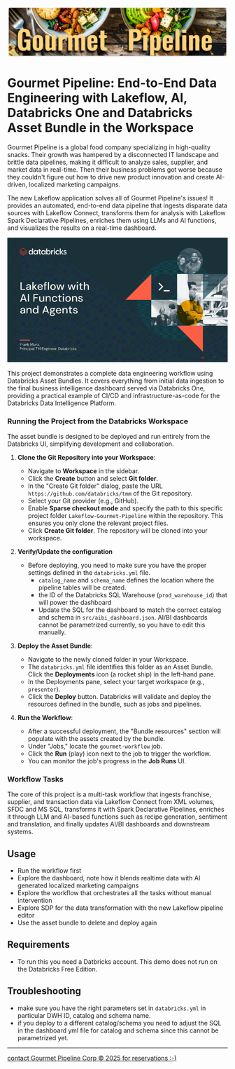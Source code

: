 ![Gourmet Pipeline](https://raw.githubusercontent.com/databricks/tmm/refs/heads/main/Lakeflow-Gourmet-Pipeline/misc/gourmet_header.jpg)



# Gourmet Pipeline: End-to-End Data Engineering with Lakeflow, AI, Databricks One and Databricks Asset Bundle in the Workspace

Gourmet Pipeline is a global food company specializing in high-quality snacks. Their growth was hampered by a disconnected IT landscape and brittle data pipelines, making it difficult to analyze sales, supplier, and market data in real-time. Then their business problems got worse because they couldn't figure out how to drive new product innovation and create AI-driven, localized marketing campaigns. 

The new Lakeflow application solves all of Gourmet Pipeline's issues! It provides an automated, end-to-end data pipeline that ingests disparate data sources with Lakeflow Connect, transforms them for analysis with Lakeflow Spark Declarative Pipelines, enriches them using LLMs and AI functions, and visualizes the results on a real-time dashboard.

![Gourmet Pipeline Corp](https://raw.githubusercontent.com/databricks/tmm/refs/heads/main/Lakeflow-Gourmet-Pipeline/misc/animated.gif)

This project demonstrates a complete data engineering workflow using Databricks Asset Bundles. It covers everything from initial data ingestion to the final business intelligence dashboard served via Databricks One, providing a practical example of CI/CD and infrastructure-as-code for the Databricks Data Intelligence Platform.



### Running the Project from the Databricks Workspace

The asset bundle is designed to be deployed and run entirely from the Databricks UI, simplifying development and collaboration.

1.  **Clone the Git Repository into your Workspace**:
    *   Navigate to **Workspace** in the sidebar.
    *   Click the **Create** button and select **Git folder**.
    *   In the "Create Git folder" dialog, paste the URL `https://github.com/databricks/tmm` of the Git repository.
    *   Select your Git provider (e.g., GitHub).
    *   Enable **Sparse checkout mode** and specify the path to this specific project folder ```Lakeflow-Gourmet-Pipeline``` within the repository. This ensures you only clone the relevant project files.
    *   Click **Create Git folder**. The repository will be cloned into your workspace.


2.   **Verify/Update the configuration** 

      * Before deploying, you need to make sure you have the proper settings defined in the `databricks.yml` file.
         * `catalog_name` and `schema_name` defines the location where the pipeline tables will be created. 
         * the ID of the Databricks SQL Warehouse (`prod_warehouse_id`) that will power the dashboard
         * Update the SQL for the dashboard to match the correct catalog and schema in `src/aibi_dashboard.json`. AI/BI dashboards cannot be parametrized currently, so you have to edit this manually. 

3.  **Deploy the Asset Bundle**:
    *   Navigate to the newly cloned folder in your Workspace.
    *   The `databricks.yml` file identifies this folder as an Asset Bundle. Click the **Deployments** icon (a rocket ship) in the left-hand pane.
    *   In the Deployments pane, select your target workspace (e.g., `presenter`).
    *   Click the **Deploy** button. Databricks will validate and deploy the resources defined in the bundle, such as jobs and pipelines.

3.  **Run the Workflow**:
    *   After a successful deployment, the "Bundle resources" section will populate with the assets created by the bundle.
    *   Under "Jobs," locate the `gourmet-workflow` job.
    *   Click the **Run** (play) icon next to the job to trigger the workflow.
    *   You can monitor the job's progress in the **Job Runs** UI.


### Workflow Tasks

The core of this project is a multi-task workflow that ingests franchise, supplier, and transaction data via Lakeflow Connect from XML volumes, SFDC and MS SQL, transforms it with Spark Declarative Pipelines, enriches it through LLM and AI-based functions such as recipe generation, sentiment and translation, and finally updates AI/BI dashboards and downstream systems.

## Usage

- Run the workflow first
- Explore the dashboard, note how it blends realtime data with AI generated localized marketing campaigns
- Explore the workflow that orchestrates all the tasks without manual intervention
- Explore SDP for the data transformation with the new Lakeflow pipeline editor
- Use the asset bundle to delete and deploy again


## Requirements

- To run this you need a Datbricks account. This demo does not run on the Databricks Free Edition.


## Troubleshooting

- make sure you have the right parameters set in ```databricks.yml``` in particular DWH ID, catalog and schema name.
- if you deploy to a different catalog/schema you need to adjust the SQL in the dashboard yml file for catalog and schema since this cannot be parametrized yet. 

---
[contact Gourmet Pipeline Corp © 2025 for reservations :-) ](https://www.linkedin.com/in/frankmunz/)

